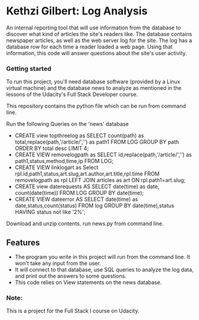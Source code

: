 # Kethzi Gilbert: Log Analysis
An internal reporting tool that will use information from the database to discover what kind of articles the site's readers like.
The database contains newspaper articles, as well as the web server log for the site. The log has a database row for each time a reader loaded a web page. Using that information, this code will answer questions about the site's user activity.

### Getting started
To run this project, you'll need database software (provided by a Linux virtual machine) and the database news to analyze as mentioned in the lessons of the Udacity's Full Stack Developer course.

This repository contains the python file which can be run from command line.

Run the following Queries on the 'news' database 

* CREATE view topthreelog as SELECT count(path) as total,replace(path,'/article/','') as path1 FROM LOG GROUP BY path ORDER BY total desc LIMIT 4;
* CREATE VIEW removelogpath as SELECT id,replace(path,'/article/','') as path1,status,method,time,ip FROM LOG;
* CREATE VIEW linklogart as Select rpl.id,path1,status,art.slug,art.author,art.title,rpl.time FROM removelogpath as rpl LEFT JOIN articles as art ON rpl.path1=art.slug;
* CREATE view daterequests AS SELECT date(time) as date, count(date(time)) FROM LOG GROUP BY date(time);
* CREATE VIEW dateerror AS SELECT date(time) as date,status,count(status) FROM log GROUP BY date(time),status HAVING status not like '2%';


Download and unzip contents.
run news.py from command line.

## Features
* The program you write in this project will run from the command line. It won't take any input from the user. 
* It will connect to that database, use SQL queries to analyze the log data, and print out the answers to some questions.
* This code relies on View statements on the news database.

### Note:
This is a project for the Full Stack I course on Udacity.
